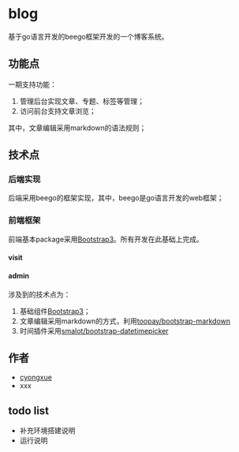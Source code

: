 
# blog

基于go语言开发的beego框架开发的一个博客系统。

## 功能点

一期支持功能：
    
1. 管理后台实现文章、专题、标签等管理；
2. 访问前台支持文章浏览；
    
其中，文章编辑采用markdown的语法规则；
    
## 技术点

### 后端实现

后端采用beego的框架实现，其中，beego是go语言开发的web框架；

### 前端框架

前端基本package采用[Bootstrap3](http://v3.bootcss.com/)。所有开发在此基础上完成。

#### visit

#### admin

涉及到的技术点为：
    
1. 基础组件[Bootstrap3](http://v3.bootcss.com/)；
2. 文章编辑采用markdown的方式，利用[toopay/bootstrap-markdown](http://www.codingdrama.com/bootstrap-markdown/)
3. 时间插件采用[smalot/bootstrap-datetimepicker](https://github.com/smalot/bootstrap-datetimepicker)

## 作者

- [cyongxue](https://github.com/cyongxue)
- xxx


## todo list

- 补充环境搭建说明
- 运行说明

